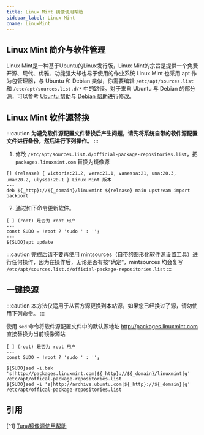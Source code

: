 ```yaml
---
title: Linux Mint 镜像使用帮助
sidebar_label: Linux Mint
cname: LinuxMint
---
```


## Linux Mint 简介与软件管理
Linux Mint是一种基于Ubuntu的Linux发行版，Linux Mint的宗旨是提供一个免费开源、现代、优雅、功能强大却也易于使用的作业系统
Linux Mint 也采用 apt 作为包管理器，与 Ubuntu 和 Debian 类似，你需要编辑 `/etc/apt/sources.list` 和 `/etc/apt/sources.list.d/*` 中的路径。对于来自 Ubuntu 与 Debian 的部分源，可以参考 [Ubuntu 帮助](./ubuntu)与 [Debian 帮助](./debian)进行修改。

## Linux Mint 软件源替换

:::caution
**为避免软件源配置文件替换后产生问题，请先将系统自带的软件源配置文件进行备份，然后进行下列操作。**
:::

1. 修改 `/etc/apt/sources.list.d/official-package-repositories.list`，把 `packages.linuxmint.com` 替换为镜像源

```deb varcode
[] (release) { victoria:21.2, vera:21.1, vanessa:21, una:20.3, uma:20.2, ulyssa:20.1 } Linux Mint 版本
---
deb ${_http}://${_domain}/linuxmint ${release} main upstream import backport
```

2. 通过如下命令更新软件。

```shell varcode
[ ] (root) 是否为 root 用户
---
const SUDO = !root ? 'sudo ' : '';
---
${SUDO}apt update
```

:::caution
完成后请不要再使用 mintsources（自带的图形化软件源设置工具）进行任何操作，因为在操作后，无论是否有按“确定”，mintsources 均会复写 `/etc/apt/sources.list.d/official-package-repositories.list`
:::

## 一键换源

:::caution
本方法仅适用于从官方源更换到本站源，如果您已经换过了源，请勿使用下列命令。
:::

使用 `sed` 命令将软件源配置文件中的默认源地址 <http://packages.linuxmint.com> 直接替换为当前镜像源站

```shell varcode
[ ] (root) 是否为 root 用户
---
const SUDO = !root ? 'sudo ' : '';
---
${SUDO}sed -i.bak 's|http://packages.linuxmint.com|${_http}://${_domain}/linuxmint|g' /etc/apt/offical-package-repositories.list
${SUDO}sed -i 's|http://archive.ubuntu.com|${_http}://${_domain}|g' /etc/apt/offical-package-repositories.list
```

## 引用
[^1] [Tuna镜像源使用帮助](https://mirrors.tuna.tsinghua.edu.cn/help/linuxmint/)  
